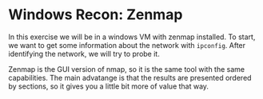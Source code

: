 # Windows Recon: Zenmap

In this exercise we will be in a windows VM with zenmap installed. To start, we want to get some information about the network with `ipconfig`. After identifying the network, we will try to probe it.

Zenmap is the GUI version of nmap, so it is the same tool with the same capabilities. The main advatange is that the results are presented ordered by sections, so it gives you a little bit more of value that way.